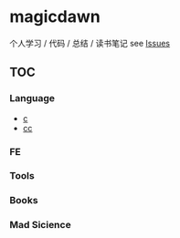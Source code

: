 # magicdawn

个人学习 / 代码 / 总结 / 读书笔记 see [Issues](../../issues)

## TOC

### Language
- [c](../../issues/49)
- [cc](../../issues/61)

### FE

### Tools

### Books

### Mad Sicience

